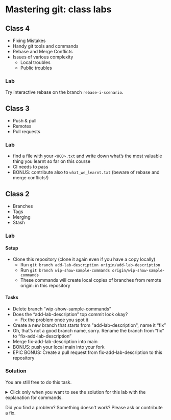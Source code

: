 # Mastering git: class labs


## Class 4

* Fixing Mistakes
* Handy git tools and commands
* Rebase and Merge Conflicts
* Issues of various complexity
  * Local troubles
  * Public troubles


### Lab

Try interactive rebase on the branch `rebase-i-scenario`.


## Class 3

* Push & pull
* Remotes
* Pull requests

### Lab

* find a file with your `<UCO>.txt` and write down what’s the most valuable thing you learnt so far on this course
* CI needs to pass
* BONUS: contribute also to `what_we_learnt.txt` (beware of rebase and merge conflicts!)


## Class 2

* Branches
* Tags
* Merging
* Stash

### Lab

#### Setup

* Clone this repository (clone it again even if you have a copy locally)
  * Run `git branch add-lab-description origin/add-lab-description`
  * Run `git branch wip-show-sample-commands origin/wip-show-sample-commands`
  * These commands will create local copies of branches from remote origin: in this repository

#### Tasks

* Delete branch “wip-show-sample-commands”
* Does the “add-lab-description” top commit look okay?
  * Fix the problem once you spot it
* Create a new branch that starts from "add-lab-description", name it “fix”
* Oh, that’s not a good branch name, sorry. Rename the branch from “fix” to “fix-add-lab-description”
* Merge fix-add-lab-description into main
* BONUS: push your local main into your fork
* EPIC BONUS: Create a pull request from fix-add-lab-description to this repository

### Solution

You are still free to do this task.

<details>
  <summary>Click only when you want to see the solution for this lab with the explanation for commands.</summary>

  1. Delete the branch: `git branch -D wip-show-sample-commands` (has to be `-D` since the branch is not merged).
  2. `git switch add-lab-description`, let's work on the "add-lab-description" branch.
  3. There is a typo in README.md, we can fix it easily: `workflowwwwwwwwwwwwwwwwwwwwww` → `workflow`.
  4. `git commit -a -m 'fix typo in readme'` - we want to preserve the original commit.
  5. `git switch -c fix`: instructions say to create this branch.
  6. Uhhhh, make your mind! 😄 `git branch -m fix fix-add-lab-description`
  7. `git switch main && git merge fix-add-lab-description`: merged, sweet!
  8. In order to push, we need to set up our fork remote, but let's do this properly:

   * `git remote rename origin upstream`: we want our for to be the default and the actual upstream repo to be named "upstream"
   * `git remote add origin git@github.com:$USERNAME/mastering-git-class2-lab`: now to set up our fork
   * `git fetch --all`: let's fetch all refs to be sure we set it up correctly

  9. Let's push to our fork's main to see our change: `git push origin main:main` (we are telling git to push our local branch `main` into our fork repository and name the branch `main` there: so basically put our new local commits from main into fork's main)
  10. The best practice is to create pull requests from dedicated branches, not main, so let's push again: `git push origin fix-add-lab-description:fix-add-lab-description`
  11. Time to create the PR!

</details>

Did you find a problem? Something doesn't work? Please ask or contribute a fix.
